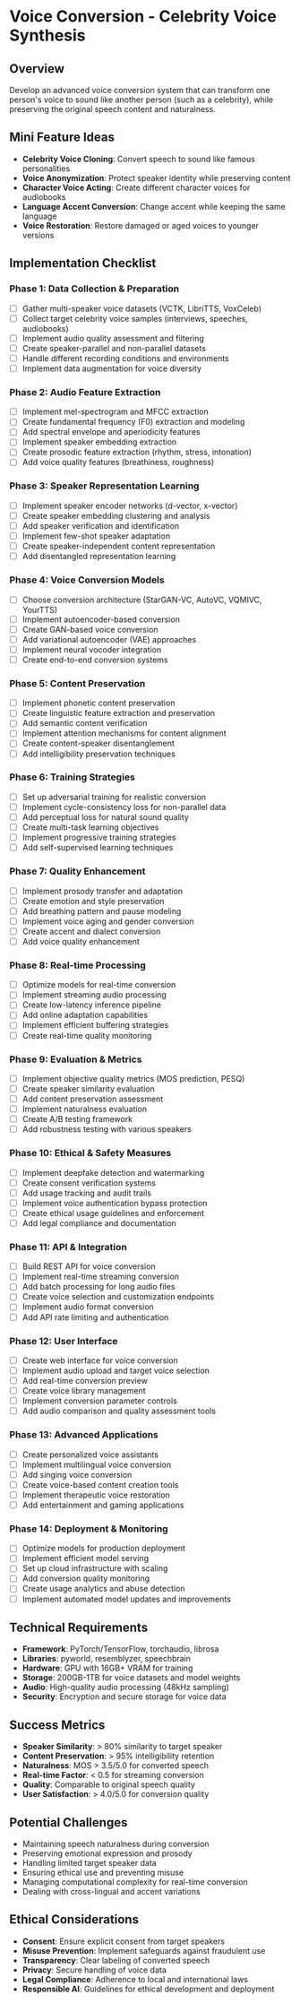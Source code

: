 # Voice Conversion - Celebrity Voice Synthesis

## Overview
Develop an advanced voice conversion system that can transform one person's voice to sound like another person (such as a celebrity), while preserving the original speech content and naturalness.

## Mini Feature Ideas
- **Celebrity Voice Cloning**: Convert speech to sound like famous personalities
- **Voice Anonymization**: Protect speaker identity while preserving content
- **Character Voice Acting**: Create different character voices for audiobooks
- **Language Accent Conversion**: Change accent while keeping the same language
- **Voice Restoration**: Restore damaged or aged voices to younger versions

## Implementation Checklist

### Phase 1: Data Collection & Preparation
- [ ] Gather multi-speaker voice datasets (VCTK, LibriTTS, VoxCeleb)
- [ ] Collect target celebrity voice samples (interviews, speeches, audiobooks)
- [ ] Implement audio quality assessment and filtering
- [ ] Create speaker-parallel and non-parallel datasets
- [ ] Handle different recording conditions and environments
- [ ] Implement data augmentation for voice diversity

### Phase 2: Audio Feature Extraction
- [ ] Implement mel-spectrogram and MFCC extraction
- [ ] Create fundamental frequency (F0) extraction and modeling
- [ ] Add spectral envelope and aperiodicity features
- [ ] Implement speaker embedding extraction
- [ ] Create prosodic feature extraction (rhythm, stress, intonation)
- [ ] Add voice quality features (breathiness, roughness)

### Phase 3: Speaker Representation Learning
- [ ] Implement speaker encoder networks (d-vector, x-vector)
- [ ] Create speaker embedding clustering and analysis
- [ ] Add speaker verification and identification
- [ ] Implement few-shot speaker adaptation
- [ ] Create speaker-independent content representation
- [ ] Add disentangled representation learning

### Phase 4: Voice Conversion Models
- [ ] Choose conversion architecture (StarGAN-VC, AutoVC, VQMIVC, YourTTS)
- [ ] Implement autoencoder-based conversion
- [ ] Create GAN-based voice conversion
- [ ] Add variational autoencoder (VAE) approaches
- [ ] Implement neural vocoder integration
- [ ] Create end-to-end conversion systems

### Phase 5: Content Preservation
- [ ] Implement phonetic content preservation
- [ ] Create linguistic feature extraction and preservation
- [ ] Add semantic content verification
- [ ] Implement attention mechanisms for content alignment
- [ ] Create content-speaker disentanglement
- [ ] Add intelligibility preservation techniques

### Phase 6: Training Strategies
- [ ] Set up adversarial training for realistic conversion
- [ ] Implement cycle-consistency loss for non-parallel data
- [ ] Add perceptual loss for natural sound quality
- [ ] Create multi-task learning objectives
- [ ] Implement progressive training strategies
- [ ] Add self-supervised learning techniques

### Phase 7: Quality Enhancement
- [ ] Implement prosody transfer and adaptation
- [ ] Create emotion and style preservation
- [ ] Add breathing pattern and pause modeling
- [ ] Implement voice aging and gender conversion
- [ ] Create accent and dialect conversion
- [ ] Add voice quality enhancement

### Phase 8: Real-time Processing
- [ ] Optimize models for real-time conversion
- [ ] Implement streaming audio processing
- [ ] Create low-latency inference pipeline
- [ ] Add online adaptation capabilities
- [ ] Implement efficient buffering strategies
- [ ] Create real-time quality monitoring

### Phase 9: Evaluation & Metrics
- [ ] Implement objective quality metrics (MOS prediction, PESQ)
- [ ] Create speaker similarity evaluation
- [ ] Add content preservation assessment
- [ ] Implement naturalness evaluation
- [ ] Create A/B testing framework
- [ ] Add robustness testing with various speakers

### Phase 10: Ethical & Safety Measures
- [ ] Implement deepfake detection and watermarking
- [ ] Create consent verification systems
- [ ] Add usage tracking and audit trails
- [ ] Implement voice authentication bypass protection
- [ ] Create ethical usage guidelines and enforcement
- [ ] Add legal compliance and documentation

### Phase 11: API & Integration
- [ ] Build REST API for voice conversion
- [ ] Implement real-time streaming conversion
- [ ] Add batch processing for long audio files
- [ ] Create voice selection and customization endpoints
- [ ] Implement audio format conversion
- [ ] Add API rate limiting and authentication

### Phase 12: User Interface
- [ ] Create web interface for voice conversion
- [ ] Implement audio upload and target voice selection
- [ ] Add real-time conversion preview
- [ ] Create voice library management
- [ ] Implement conversion parameter controls
- [ ] Add audio comparison and quality assessment tools

### Phase 13: Advanced Applications
- [ ] Create personalized voice assistants
- [ ] Implement multilingual voice conversion
- [ ] Add singing voice conversion
- [ ] Create voice-based content creation tools
- [ ] Implement therapeutic voice restoration
- [ ] Add entertainment and gaming applications

### Phase 14: Deployment & Monitoring
- [ ] Optimize models for production deployment
- [ ] Implement efficient model serving
- [ ] Set up cloud infrastructure with scaling
- [ ] Add conversion quality monitoring
- [ ] Create usage analytics and abuse detection
- [ ] Implement automated model updates and improvements

## Technical Requirements
- **Framework**: PyTorch/TensorFlow, torchaudio, librosa
- **Libraries**: pyworld, resemblyzer, speechbrain
- **Hardware**: GPU with 16GB+ VRAM for training
- **Storage**: 200GB-1TB for voice datasets and model weights
- **Audio**: High-quality audio processing (48kHz sampling)
- **Security**: Encryption and secure storage for voice data

## Success Metrics
- **Speaker Similarity**: > 80% similarity to target speaker
- **Content Preservation**: > 95% intelligibility retention
- **Naturalness**: MOS > 3.5/5.0 for converted speech
- **Real-time Factor**: < 0.5 for streaming conversion
- **Quality**: Comparable to original speech quality
- **User Satisfaction**: > 4.0/5.0 for conversion quality

## Potential Challenges
- Maintaining speech naturalness during conversion
- Preserving emotional expression and prosody
- Handling limited target speaker data
- Ensuring ethical use and preventing misuse
- Managing computational complexity for real-time conversion
- Dealing with cross-lingual and accent variations

## Ethical Considerations
- **Consent**: Ensure explicit consent from target speakers
- **Misuse Prevention**: Implement safeguards against fraudulent use
- **Transparency**: Clear labeling of converted speech
- **Privacy**: Secure handling of voice data
- **Legal Compliance**: Adherence to local and international laws
- **Responsible AI**: Guidelines for ethical development and deployment
